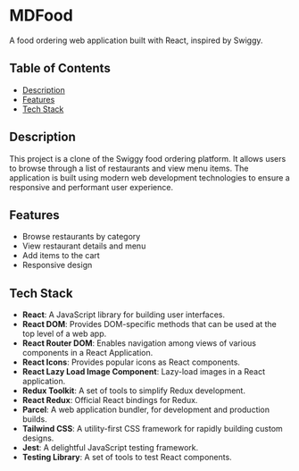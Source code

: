 # MDFood 

A food ordering web application built with React, inspired by Swiggy.

## Table of Contents

- [Description](#description)
- [Features](#features)
- [Tech Stack](#tech-stack)

## Description

This project is a clone of the Swiggy food ordering platform. It allows users to browse through a list of restaurants and view menu items. The application is built using modern web development technologies to ensure a responsive and performant user experience.

## Features

- Browse restaurants by category
- View restaurant details and menu
- Add items to the cart
- Responsive design

## Tech Stack

- **React**: A JavaScript library for building user interfaces.
- **React DOM**: Provides DOM-specific methods that can be used at the top level of a web app.
- **React Router DOM**: Enables navigation among views of various components in a React Application.
- **React Icons**: Provides popular icons as React components.
- **React Lazy Load Image Component**: Lazy-load images in a React application.
- **Redux Toolkit**: A set of tools to simplify Redux development.
- **React Redux**: Official React bindings for Redux.
- **Parcel**: A web application bundler, for development and production builds.
- **Tailwind CSS**: A utility-first CSS framework for rapidly building custom designs.
- **Jest**: A delightful JavaScript testing framework.
- **Testing Library**: A set of tools to test React components.
